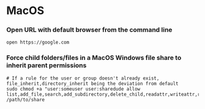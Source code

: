 # MacOS

### Open URL with default browser from the command line

    open https://google.com

### Force child folders/files in a MacOS Windows file share to inherit parent permissions

    # If a rule for the user or group doesn't already exist, file_inherit,directory_inherit being the deviation from default
    sudo chmod +a "user:someuser user:sharedude allow list,add_file,search,add_subdirectory,delete_child,readattr,writeattr,readextattr,writeextattr,readsecurity,file_inherit,directory_inherit" /path/to/share
